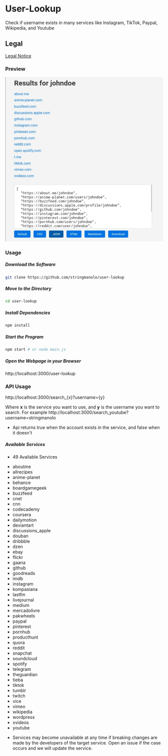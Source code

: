 # User-Lookup

Check if username exists in many services like Instagram, TikTok, Paypal, Wikipedia, and Youtube

## Legal
[Legal Notice](https://github.com/StringManolo/user-lookup/blob/main/LEGAL.md#disclaimer-notice)

### Preview
![Preview](https://raw.githubusercontent.com/StringManolo/user-lookup/378c42812db7c84d6c81394259fa9516d67f8b68/images/user_lookup_image_1.jpg)

### Usage

##### Download the Software
```bash
git clone https://github.com/stringmanolo/user-lookup
```

##### Move to the Directory
```bash
cd user-lookup
```

##### Install Dependencies
```bash
npm install
```

##### Start the Program
```bash
npm start # or node main.js
```

##### Open the Webpage in your Browser
http://localhost:3000/user-lookup


### API Usage
http://localhost:3000/search_{x}?username={y}

Where __x__ is the service you want to use, and __y__ is the username you want to search. For example http://localhost:3000/search_youtube?username=stringmanolo

* Api returns true when the account exists in the service, and false when it doesn't

##### Available Services

* 49 Available Services

- aboutme
- allrecipes
- anime-planet
- behance
- boardgamegeek
- buzzfeed
- cnet
- cnn
- codecademy
- coursera
- dailymotion
- deviantart
- discussions_apple
- douban
- dribbble
- dzen
- ebay
- flickr
- gaana
- github
- goodreads
- imdb
- instagram
- kompasiana
- lastfm
- livejournal
- medium
- mercadolivre
- pakwheels
- paypal
- pinterest
- pornhub
- producthunt
- quora
- reddit
- snapchat
- soundcloud
- spotify
- telegram
- theguardian
- tieba
- tiktok
- tumblr
- twitch
- vice
- vimeo
- wikipedia
- wordpress
- xvideos
- youtube

* Services may become unavailable at any time if breaking changes are made by the developers of the target service. Open an issue if the case occurs and we will update the service. 
